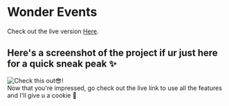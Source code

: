 # Wonder Events <br>
Check out the live version [Here](//calm-figolla-49c271.netlify.app). <br>
## Here's a screenshot of the project if ur just here for a quick sneak peak ✨ <br>
![Check this out😎!](https://github.com/Nchhabra25/WonderEvents/assets/124149051/cb8e6c23-a89e-453e-91bd-f3d627267414) 
<br>
Now that you're impressed, go check out the live link to use all the features and I'll give u a cookie 🍪

 
